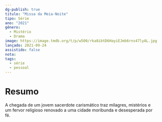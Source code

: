 ```yaml
---
dg-publish: true
titulo: "Missa da Meia-Noite"
tipo: Série
ano: "2021"
gênero:
  - Mistério
  - Drama
image: https://image.tmdb.org/t/p/w500/rka8ibtD6HayiEJmb6rns47lyAL.jpg
lançado: 2021-09-24
assistido: false
nota:
tags:
  - série
  - pessoal
---
```

# Resumo
A chegada de um jovem sacerdote carismático traz milagres, mistérios e um fervor religioso renovado a uma cidade moribunda e desesperada por fé.
